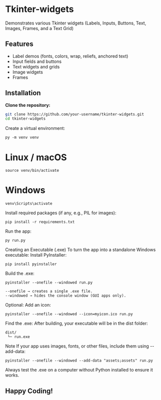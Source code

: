 # Tkinter-widgets

Demonstrates various Tkinter widgets (Labels, Inputs, Buttons, Text, Images, Frames, and a Text Grid)

## Features

- Label demos (fonts, colors, wrap, reliefs, anchored text)
- Input fields and buttons
- Text widgets and grids
- Image widgets
- Frames

## Installation

**Clone the repository:**

```bash
git clone https://github.com/your-username/tkinter-widgets.git
cd tkinter-widgets
```
Create a virtual environment:
```
py -m venv venv
```

# Linux / macOS
```
source venv/bin/activate
```
# Windows
```
venv\Scripts\activate
```

Install required packages (if any, e.g., PIL for images):
```
pip install -r requirements.txt
```
Run the app:
```
py run.py
```

Creating an Executable (.exe)
To turn the app into a standalone Windows executable:
Install PyInstaller:
```
pip install pyinstaller
```
Build the .exe:
```
pyinstaller --onefile --windowed run.py
```

```
--onefile → creates a single .exe file.
--windowed → hides the console window (GUI apps only).
```

Optional: Add an icon:
```
pyinstaller --onefile --windowed --icon=myicon.ico run.py
```

Find the .exe:
After building, your executable will be in the dist folder:
```
dist/
 └─ run.exe
```
Note
If your app uses images, fonts, or other files, include them using --add-data:

```
pyinstaller --onefile --windowed --add-data "assets;assets" run.py
```
Always test the .exe on a computer without Python installed to ensure it works.

Happy Coding!
---
